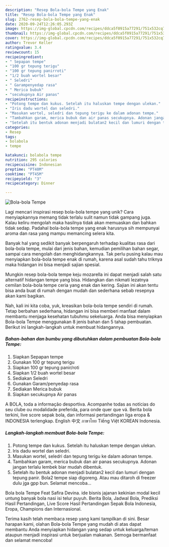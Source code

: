 ```yaml
---
description: "Resep Bola-bola Tempe yang Enak"
title: "Resep Bola-bola Tempe yang Enak"
slug: 2762-resep-bola-bola-tempe-yang-enak
date: 2020-09-24T12:26:05.293Z
image: https://img-global.cpcdn.com/recipes/ddca5f0915a77291/751x532cq70/bola-bola-tempe-foto-resep-utama.jpg
thumbnail: https://img-global.cpcdn.com/recipes/ddca5f0915a77291/751x532cq70/bola-bola-tempe-foto-resep-utama.jpg
cover: https://img-global.cpcdn.com/recipes/ddca5f0915a77291/751x532cq70/bola-bola-tempe-foto-resep-utama.jpg
author: Trevor Keller
ratingvalue: 3.4
reviewcount: 15
recipeingredient:
- " Sepapan tempe"
- "100 gr tepung terigu"
- "100 gr tepung panirroti"
- "1/2 buah wortel besar"
- " Seledri"
- " Garampenyedap rasa"
- " Merica bubuk"
- "secukupnya Air panas"
recipeinstructions:
- "Potong tempe dan kukus. Setelah itu haluskan tempe dengan ulekan."
- "Iris dadu wortel dan seledri."
- "Masukan wortel, seledri dan tepung terigu ke dalam adonan tempe."
- "Tambahkan garam, merica bubuk dan air panas secukupnya. Adonan jangan terlalu lembek biar mudah dibentuk."
- "Setelah itu bentuk adonan menjadi bulatan2 kecil dan lumuri dengan tepung panir. Bola2 tempe siap digoreng. Atau mau ditaroh di freezer dulu jga gpp bun. Selamat mencoba..."
categories:
- Resep
tags:
- bolabola
- tempe

katakunci: bolabola tempe 
nutrition: 295 calories
recipecuisine: Indonesian
preptime: "PT40M"
cooktime: "PT45M"
recipeyield: "3"
recipecategory: Dinner

---
```



![Bola-bola Tempe](https://img-global.cpcdn.com/recipes/ddca5f0915a77291/751x532cq70/bola-bola-tempe-foto-resep-utama.jpg)

Lagi mencari inspirasi resep bola-bola tempe yang unik? Cara menyiapkannya memang tidak terlalu sulit namun tidak gampang juga. Kalau keliru mengolah maka hasilnya tidak akan memuaskan dan bahkan tidak sedap. Padahal bola-bola tempe yang enak harusnya sih mempunyai aroma dan rasa yang mampu memancing selera kita.

Banyak hal yang sedikit banyak berpengaruh terhadap kualitas rasa dari bola-bola tempe, mulai dari jenis bahan, kemudian pemilihan bahan segar, sampai cara mengolah dan menghidangkannya. Tak perlu pusing kalau mau menyiapkan bola-bola tempe enak di rumah, karena asal sudah tahu triknya maka hidangan ini bisa menjadi sajian spesial.

Mungkin resep bola-bola tempe keju mozarella ini dapat menjadi salah satu alternatif hidangan tempe yang bisa. Hidangkan dan nikmati lezatnya cemilan bola-bola tempe ceria yang enak dan kering. Sajian ini akan tentu bisa anda buat di rumah dengan mudah dan sederhana sebab resepnya akan kami bagikan.


Nah, kali ini kita coba, yuk, kreasikan bola-bola tempe sendiri di rumah. Tetap berbahan sederhana, hidangan ini bisa memberi manfaat dalam membantu menjaga kesehatan tubuhmu sekeluarga. Anda bisa menyiapkan Bola-bola Tempe menggunakan 8 jenis bahan dan 5 tahap pembuatan. Berikut ini langkah-langkah untuk membuat hidangannya.

<!--inarticleads1-->

##### Bahan-bahan dan bumbu yang dibutuhkan dalam pembuatan Bola-bola Tempe:

1. Siapkan  Sepapan tempe
1. Gunakan 100 gr tepung terigu
1. Siapkan 100 gr tepung panir/roti
1. Siapkan 1/2 buah wortel besar
1. Sediakan  Seledri
1. Gunakan  Garam/penyedap rasa
1. Sediakan  Merica bubuk
1. Siapkan secukupnya Air panas


A BOLA, toda a informação desportiva. Acompanhe todas as notícias do seu clube ou modalidade preferida, para onde quer que vá. Berita bola terkini, live score sepak bola, dan informasi pertandingan liga eropa &amp; INDONESIA terlengkap. English 中文 ภาษาไทย Tiếng Việt KOREAN Indonesia. 

<!--inarticleads2-->

##### Langkah-langkah membuat Bola-bola Tempe:

1. Potong tempe dan kukus. Setelah itu haluskan tempe dengan ulekan.
1. Iris dadu wortel dan seledri.
1. Masukan wortel, seledri dan tepung terigu ke dalam adonan tempe.
1. Tambahkan garam, merica bubuk dan air panas secukupnya. Adonan jangan terlalu lembek biar mudah dibentuk.
1. Setelah itu bentuk adonan menjadi bulatan2 kecil dan lumuri dengan tepung panir. Bola2 tempe siap digoreng. Atau mau ditaroh di freezer dulu jga gpp bun. Selamat mencoba...


Bola bola Tempe Feat Safira Devina. ide bisnis jajanan kekinian modal kecil untung banyak bola nasi isi telur puyuh. Berita Bola, Jadwal Bola, Prediksi Hasil Pertandingan, Live Score Hasil Pertandingan Sepak Bola Indonesia, Eropa, Champions dan Internasional. 

Terima kasih telah membaca resep yang kami tampilkan di sini. Besar harapan kami, olahan Bola-bola Tempe yang mudah di atas dapat membantu Anda menyiapkan hidangan yang sedap untuk keluarga/teman ataupun menjadi inspirasi untuk berjualan makanan. Semoga bermanfaat dan selamat mencoba!
